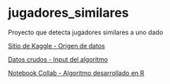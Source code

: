 # jugadores_similares
Proyecto que detecta jugadores similares a uno dado


[Sitio de Kaggle - Origen de datos](https://www.kaggle.com/karangadiya/fifa19)

[Datos crudos - Input del algoritmo](https://raw.githubusercontent.com/fcirigliano/jugadores_similares/main/FIFA_2019.csv)

[Notebook Collab - Algoritmo desarrollado en R](https://github.com/fcirigliano/jugadores_similares/blob/main/Jugadores_Similares.ipynb)
